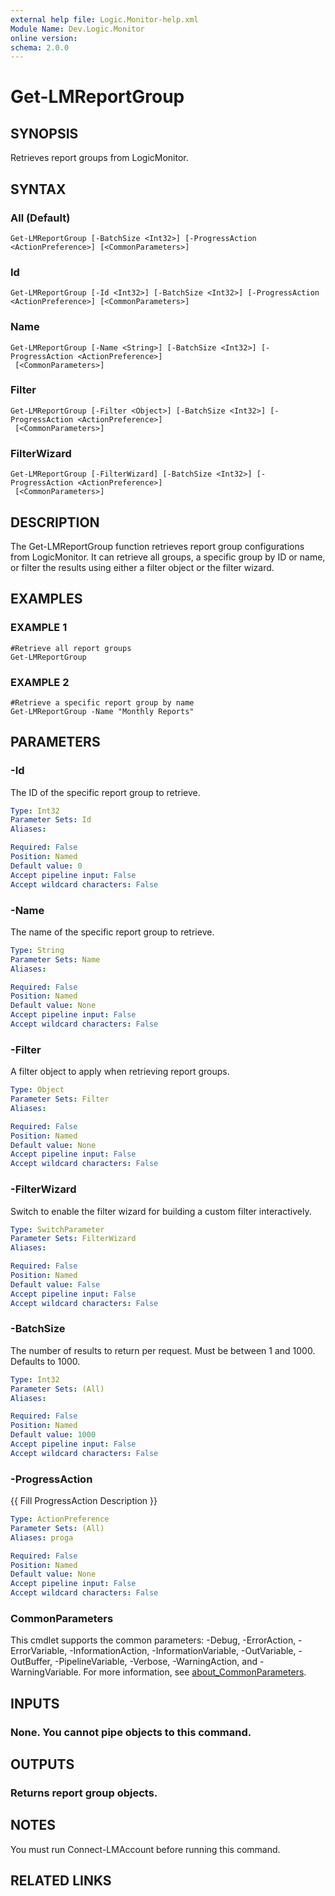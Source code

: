 ```yaml
---
external help file: Logic.Monitor-help.xml
Module Name: Dev.Logic.Monitor
online version:
schema: 2.0.0
---
```


# Get-LMReportGroup

## SYNOPSIS
Retrieves report groups from LogicMonitor.

## SYNTAX

### All (Default)
```
Get-LMReportGroup [-BatchSize <Int32>] [-ProgressAction <ActionPreference>] [<CommonParameters>]
```

### Id
```
Get-LMReportGroup [-Id <Int32>] [-BatchSize <Int32>] [-ProgressAction <ActionPreference>] [<CommonParameters>]
```

### Name
```
Get-LMReportGroup [-Name <String>] [-BatchSize <Int32>] [-ProgressAction <ActionPreference>]
 [<CommonParameters>]
```

### Filter
```
Get-LMReportGroup [-Filter <Object>] [-BatchSize <Int32>] [-ProgressAction <ActionPreference>]
 [<CommonParameters>]
```

### FilterWizard
```
Get-LMReportGroup [-FilterWizard] [-BatchSize <Int32>] [-ProgressAction <ActionPreference>]
 [<CommonParameters>]
```

## DESCRIPTION
The Get-LMReportGroup function retrieves report group configurations from LogicMonitor.
It can retrieve all groups, a specific group by ID or name, or filter the results using either a filter object or the filter wizard.

## EXAMPLES

### EXAMPLE 1
```
#Retrieve all report groups
Get-LMReportGroup
```

### EXAMPLE 2
```
#Retrieve a specific report group by name
Get-LMReportGroup -Name "Monthly Reports"
```

## PARAMETERS

### -Id
The ID of the specific report group to retrieve.

```yaml
Type: Int32
Parameter Sets: Id
Aliases:

Required: False
Position: Named
Default value: 0
Accept pipeline input: False
Accept wildcard characters: False
```

### -Name
The name of the specific report group to retrieve.

```yaml
Type: String
Parameter Sets: Name
Aliases:

Required: False
Position: Named
Default value: None
Accept pipeline input: False
Accept wildcard characters: False
```

### -Filter
A filter object to apply when retrieving report groups.

```yaml
Type: Object
Parameter Sets: Filter
Aliases:

Required: False
Position: Named
Default value: None
Accept pipeline input: False
Accept wildcard characters: False
```

### -FilterWizard
Switch to enable the filter wizard for building a custom filter interactively.

```yaml
Type: SwitchParameter
Parameter Sets: FilterWizard
Aliases:

Required: False
Position: Named
Default value: False
Accept pipeline input: False
Accept wildcard characters: False
```

### -BatchSize
The number of results to return per request.
Must be between 1 and 1000.
Defaults to 1000.

```yaml
Type: Int32
Parameter Sets: (All)
Aliases:

Required: False
Position: Named
Default value: 1000
Accept pipeline input: False
Accept wildcard characters: False
```

### -ProgressAction
{{ Fill ProgressAction Description }}

```yaml
Type: ActionPreference
Parameter Sets: (All)
Aliases: proga

Required: False
Position: Named
Default value: None
Accept pipeline input: False
Accept wildcard characters: False
```

### CommonParameters
This cmdlet supports the common parameters: -Debug, -ErrorAction, -ErrorVariable, -InformationAction, -InformationVariable, -OutVariable, -OutBuffer, -PipelineVariable, -Verbose, -WarningAction, and -WarningVariable. For more information, see [about_CommonParameters](http://go.microsoft.com/fwlink/?LinkID=113216).

## INPUTS

### None. You cannot pipe objects to this command.
## OUTPUTS

### Returns report group objects.
## NOTES
You must run Connect-LMAccount before running this command.

## RELATED LINKS
